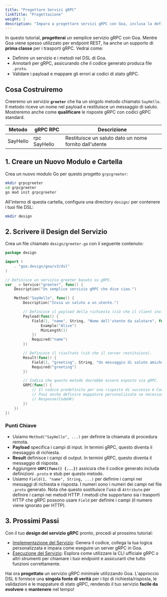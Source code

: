 ```yaml
---
title: "Progettare Servizi gRPC"
linkTitle: "Progettazione"
weight: 1
description: "Impara a progettare servizi gRPC con Goa, inclusa la definizione del servizio, le annotazioni dei metodi, la generazione protobuf e le corrette mappature dei codici di stato gRPC."
---
```


In questo tutorial, **progetterai** un semplice servizio gRPC con Goa. Mentre Goa viene
spesso utilizzato per endpoint REST, ha anche un supporto di **prima classe** per i
trasporti gRPC. Vedrai come:

- Definire un servizio e i metodi nel DSL di Goa.
- Annotarli per gRPC, assicurando che il codice generato produca file `.proto`.
- Validare i payload e mappare gli errori ai codici di stato gRPC.

## Cosa Costruiremo

Creeremo un servizio **`greeter`** che ha un singolo metodo chiamato `SayHello`.
Il metodo riceve un nome nel payload e restituisce un messaggio di saluto. Mostreremo
anche come **qualificare** le risposte gRPC con codici gRPC standard.

| Metodo   | gRPC RPC      | Descrizione                                 |
|----------|---------------|---------------------------------------------|
| SayHello | rpc SayHello  | Restituisce un saluto dato un nome fornito dall'utente |

## 1. Creare un Nuovo Modulo e Cartella

Crea un nuovo modulo Go per questo progetto `grpcgreeter`:

```bash
mkdir grpcgreeter
cd grpcgreeter
go mod init grpcgreeter
```

All'interno di questa cartella, configura una directory `design/` per contenere i tuoi file DSL:

```bash
mkdir design
```

## 2. Scrivere il Design del Servizio

Crea un file chiamato `design/greeter.go` con il seguente contenuto:

```go
package design

import (
    . "goa.design/goa/v3/dsl"
)

// Definisce un servizio greeter basato su gRPC.
var _ = Service("greeter", func() {
    Description("Un semplice servizio gRPC che dice ciao.")

    Method("SayHello", func() {
        Description("Invia un saluto a un utente.")

        // Definisce il payload della richiesta (ciò che il client invia).
        Payload(func() {
            Field(1, "name", String, "Nome dell'utente da salutare", func() {
                Example("Alice")
                MinLength(1)
            })
            Required("name")
        })

        // Definisce il risultato (ciò che il server restituisce).
        Result(func() {
            Field(1, "greeting", String, "Un messaggio di saluto amichevole")
            Required("greeting")
        })

        // Indica che questo metodo dovrebbe essere esposto via gRPC.
        GRPC(func() {
            // Il codice predefinito per una risposta di successo è CodeOK (0).
            // Puoi anche definire mappature personalizzate se necessario:
            // Response(CodeOK)
        })
    })
})
```

### Punti Chiave

- Usiamo `Method("SayHello", ...)` per definire la chiamata di procedura remota.
- **Payload** specifica i campi di input. In termini gRPC, questo diventa il messaggio
  di richiesta.
- **Result** definisce i campi di output. In termini gRPC, questo diventa il messaggio
  di risposta.
- Aggiungere **`GRPC(func() {...})`** assicura che il codice generato includa definizioni
  `.proto` e stub per questo metodo.
- Usiamo `Field(1, "name", String, ...)` per definire i campi nei messaggi di richiesta e
  risposta. I numeri sono i numeri dei campi nel file `.proto` generato. Nota che questo
  sostituisce l'uso di `Attribute` per definire i campi nei metodi HTTP. I metodi che
  supportano sia i trasporti HTTP che gRPC possono usare `Field` per definire i campi
  (il numero viene ignorato per HTTP).

## 3. Prossimi Passi

Con il tuo **design del servizio gRPC** pronto, procedi al prossimo tutorial:

- [Implementazione del Servizio](./2-implementing.md):
  Genera il codice, collega la tua logica personalizzata e impara come eseguire un server gRPC in
  Goa.
- [Esecuzione del Servizio](./3-running.md):
  Esplora come utilizzare la CLI ufficiale gRPC o altri strumenti per chiamare i tuoi endpoint
  e assicurarti che tutto funzioni correttamente.

Hai ora **progettato** un servizio gRPC minimale utilizzando Goa. L'approccio DSL ti fornisce
una **singola fonte di verità** per i tipi di richiesta/risposta, le validazioni e
le mappature di stato gRPC, rendendo il tuo servizio **facile da evolvere** e **mantenere** nel
tempo! 